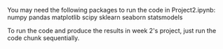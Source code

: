 You may need the following packages to run the code in Project2.ipynb:
numpy
pandas
matplotlib
scipy
sklearn
seaborn
statsmodels

To run the code and produce the results in week 2's project, just run the code chunk sequentially.
